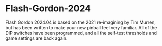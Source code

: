 # Flash-Gordon-2024
Flash Gordon 2024.04 is based on the 2021 re-imagining by Tim Murren, but has been written to make your new pinball feel very familiar. All of the DIP switches have been programmed, and all the self-test thresholds and game settings are back again.
